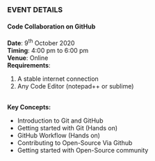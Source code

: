 ### EVENT DETAILS
#### Code Collaboration on GitHub <br>
<b>Date</b>: 9<sup>th</sup> October 2020 <br>
<b>Timing</b>: 4:00 pm to 6:00 pm <br>
<b>Venue</b>: Online <br>
<b>Requirements</b>: 
1. A stable internet connection
2. Any Code Editor (notepad++ or sublime)
<br>
<b>Key Concepts:</b>
<ul> 
  <li> Introduction to Git and GitHub</li>
  <li>Getting started with Git (Hands on)</li>
  <li>GitHub Workflow (Hands on)</li>
  <li> Contributing to Open-Source Via Github</li>
  <li> Getting started with Open-Source community</li>
  </ul>
